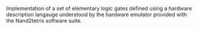Implementation of a set of elementary logic gates defined using a hardware description langauge understood by the hardware emulator provided with the Nand2tetris software suite. 
